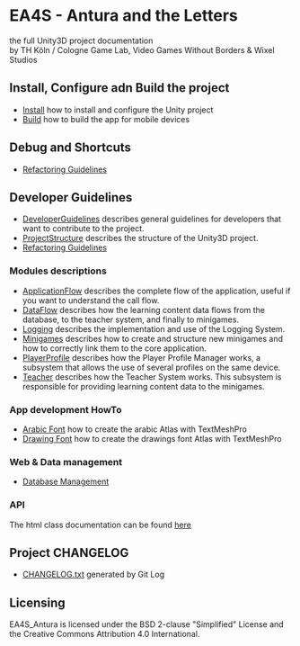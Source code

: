# EA4S - Antura and the Letters

the full Unity3D project documentation  
by TH Köln / Cologne Game Lab, Video Games Without Borders & Wixel Studios

## Install, Configure adn Build the project

- [Install](HowTo/INSTALL.md) how to install and configure the Unity project
- [Build](HowTo/Build.md) how to build the app for mobile devices

## Debug and Shortcuts
- [Refactoring Guidelines](HowTo/DebugShortcuts.md)

## Developer Guidelines

- [DeveloperGuidelines](Guidelines/DeveloperGuidelines.md) describes general guidelines for developers that want to contribute to the project.
- [ProjectStructure](Guidelines/ProjectStructure.md) describes the structure of the Unity3D project.
- [Refactoring Guidelines](Guidelines/RefactoringGuidelines.md)

### Modules descriptions

- [ApplicationFlow](Modules/ApplicationFlow.md) describes the complete flow of the application, useful if you want to understand the call flow.
- [DataFlow](Modules/DataFlow.md) describes how the learning content data flows from the database, to the teacher system, and finally to minigames.
- [Logging](Modules/Logging.md) describes the implementation and use of the Logging System.
- [Minigames](Modules/Minigames.md) describes how to create and structure new minigames and how to correctly link them to the core application.
- [PlayerProfile](Modules/PlayerProfile.md) describes how the Player Profile Manager works, a subsystem that allows the use of several profiles on the same device.
- [Teacher](Modules/Teacher.md) describes how the Teacher System works. This subsystem is responsible for providing learning content data to the minigames.

### App development HowTo
- [Arabic Font](HowTo/ArabicFont.md) how to create the arabic Atlas with TextMeshPro
- [Drawing Font](HowTo/DrawingsFont.md) how to create the drawings font Atlas with TextMeshPro

### Web & Data management
- [Database Management](Data/DatabaseManagement.md)

### API
The html class documentation can be found [here](API/index.html)

## Project CHANGELOG
- [CHANGELOG.txt](CHANGELOG.txt) generated by Git Log

## Licensing
EA4S_Antura is licensed under the BSD 2-clause "Simplified" License and the Creative Commons Attribution 4.0 International.
